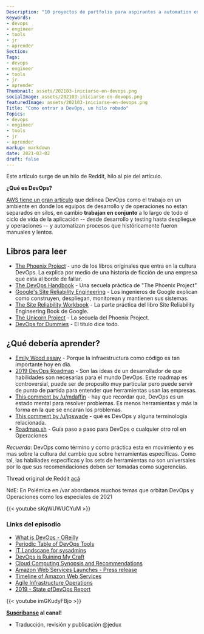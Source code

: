 ```yaml
---
Description: "10 proyectos de portfolio para aspirantes a automation engineer"
Keywords:
- devops 
- engineer
- tools
- jr
- aprender
Section: 
Tags:
- devops 
- engineer
- tools
- jr
- aprender
Thumbnail: assets/202103-iniciarse-en-devops.png
socialImage: assets/202103-iniciarse-en-devops.png
featuredImage: assets/202103-iniciarse-en-devops.png
Title: "Como entrar a DevOps, un hilo robado"
Topics:
- devops 
- engineer
- tools
- jr
- aprender
markup: markdown
date: 2021-03-02
draft: false
---
```


Este artículo surge de un hilo de Reddit, hilo al pie del artículo.

**¿Qué es DevOps?** 

[AWS tiene un gran artículo](https://aws.amazon.com/devops/what-is-devops/) que delinea DevOps como el trabajo en un ambiente en donde los equipos de desarrollo y de operaciones no estan separados en silos, en cambio **trabajan en conjunto** a lo largo de todo el ciclo de vida de la aplicación -- desde desarrollo y testing hasta despliegue y operaciones -- y automatizan procesos que históricamente fueron manuales y lentos.

<!--more-->

## Libros para leer

* [The Phoenix Project](https://www.amazon.com/Phoenix-Project-DevOps-Helping-Business/dp/1942788290) - uno de los libros originales que entra en la cultura DevOps. La explica por medio de una historia de ficción de una empresa que esta al borde de fallar.
* [The DevOps Handbook](https://www.amazon.com/dp/1942788002) - Una secuela práctica de "The Phoenix Project"
* [Google's Site Reliability Engineering](https://landing.google.com/sre/books/) - Los ingenieros de Google explican como construyen, despliegan, monitorean y mantienen sus sistemas.
* [The Site Reliability Workbook](https://landing.google.com/sre/workbook/toc/) - La parte práctica del libro Site Reliability Engineering Book de Google.
* [The Unicorn Project](https://www.amazon.com/Unicorn-Project-Developers-Disruption-Thriving-ebook/dp/B07QT9QR41) - La secuela del Phoenix Project.
* [DevOps for Dummies](https://www.amazon.com/DevOps-Dummies-Computer-Tech-ebook/dp/B07VXMLK3J/) - El título dice todo.

## ¿Qué debería aprender?

* [Emily Wood essay](https://crate.io/a/infrastructure-as-code-part-one/) - Porque la infraestructura como código es tan importante hoy en día.
* [2019 DevOps Roadmap](https://github.com/kamranahmedse/developer-roadmap#devops-roadmap) - Son las ideas de un desarrollador de que habilidades son necesarias para el mundo DevOps. Este roadmap es controversial, puede ser de proposito muy particular pero puede servir de punto de partida para entender que herramientas usan las empresas.
* [This comment by /u/mdaffin](https://www.reddit.com/r/devops/comments/abcyl2/sorry_having_a_midlife_tech_crisis/eczhsu1/) - hay que recordar que, DevOps es un estado mental para resolver problemas. Es menos herramientas y más la forma en la que se encaran los problemas.
* [This comment by /u/jpswade](https://gist.github.com/jpswade/4135841363e72ece8086146bd7bb5d91) - qué es DevOps y alguna terminología relacionada.
* [Roadmap.sh](https://roadmap.sh/devops) - Guía paso a paso para DevOps o cualquier otro rol en Operaciones

_Recuerda_: DevOps como término y como práctica esta en movimiento y es mas sobre la cultura del cambio que sobre herramientas específicas. Como tal, las habiliades específicas y los sets de herramientas no son universales por lo que sus recomendaciones deben ser tomadas como sugerencias.

Thread original de Reddit [acá](https://www.reddit.com/r/devops/comments/lvet1r/monthly_getting_into_devops_thread_202103/)

NdE: En Polémica en /var abordamos muchos temas que orbitan DevOps y Operaciones como los especiales de 2021

{{< youtube sKqWUWUCYuM >}}

### Links del episodio

- [What is DevOps - OReilly](http://radar.oreilly.com/2012/06/what-is-devops.html)
- [Periodic Table of DevOps Tools](https://digital.ai/periodic-table-of-devops-tools)
- [IT Landscape for sysadmins](https://sysadmin.it-landscape.info/)
- [DevOps is Ruining My Craft](http://tatiyants.com/devops-is-ruining-my-craft/)
- [Cloud Computing Synopsis and Recommendations](https://nvlpubs.nist.gov/nistpubs/Legacy/SP/nistspecialpublication800-146.pdf)
- [Amazon Web Services Launches - Press release](https://press.aboutamazon.com/news-releases/news-release-details/amazon-web-services-launches-amazon-s3-simple-storage-service)
- [Timeline of Amazon Web Services](https://en.wikipedia.org/wiki/Timeline_of_Amazon_Web_Services)
- [Agile Infrastructure Operations](http://www.jedi.be/presentations/agile-infrastructure-agile-2008.pdf)
- [2019 - State ofDevOps Report](https://media.webteam.puppet.com/uploads/2019/11/2019-state-of-devops-report-puppet-circleci-splunk_sml-1-1.pdf)

{{< youtube imGKudyFBjo >}}

**[Suscribanse](https://www.youtube.com/channel/UCPE3EUzO58EBHzrJp2Fv7_A) al canal!**

* Traducción, revisión y publicación @jedux